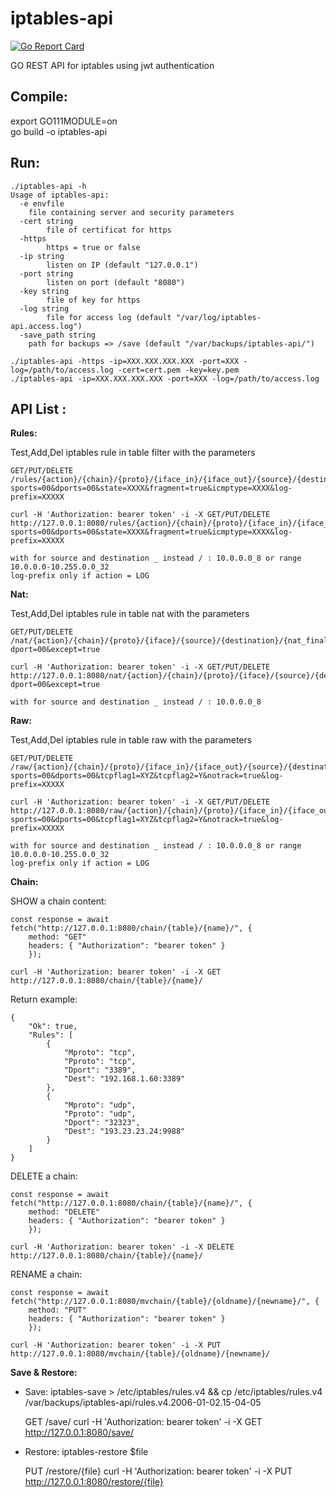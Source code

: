 # iptables-api
[![Go Report Card](https://goreportcard.com/badge/github.com/jeremmfr/iptables-api)](https://goreportcard.com/report/github.com/SpaceRouter/iptables-api)

GO REST API for iptables using jwt authentication

Compile:
--------
export GO111MODULE=on  
go build -o iptables-api

Run:
----
    ./iptables-api -h
	Usage of iptables-api:
	  -e envfile
		file containing server and security parameters 
	  -cert string
	        file of certificat for https
	  -https
	        https = true or false
	  -ip string
	        listen on IP (default "127.0.0.1")
	  -port string
	        listen on port (default "8080")
	  -key string
	        file of key for https
	  -log string
	        file for access log (default "/var/log/iptables-api.access.log")
	  -save_path string
		path for backups => /save (default "/var/backups/iptables-api/")

    ./iptables-api -https -ip=XXX.XXX.XXX.XXX -port=XXX -log=/path/to/access.log -cert=cert.pem -key=key.pem
    ./iptables-api -ip=XXX.XXX.XXX.XXX -port=XXX -log=/path/to/access.log

API List :
---------

**Rules:**

Test,Add,Del iptables rule in table filter with the parameters

	GET/PUT/DELETE /rules/{action}/{chain}/{proto}/{iface_in}/{iface_out}/{source}/{destination}/?sports=00&dports=00&state=XXXX&fragment=true&icmptype=XXXX&log-prefix=XXXXX

	curl -H 'Authorization: bearer token' -i -X GET/PUT/DELETE http://127.0.0.1:8080/rules/{action}/{chain}/{proto}/{iface_in}/{iface_out}/{source}/{destination}/?sports=00&dports=00&state=XXXX&fragment=true&icmptype=XXXX&log-prefix=XXXXX

	with for source and destination _ instead / : 10.0.0.0_8 or range 10.0.0.0-10.255.0.0_32
	log-prefix only if action = LOG


**Nat:**

Test,Add,Del iptables rule in table nat with the parameters

	GET/PUT/DELETE /nat/{action}/{chain}/{proto}/{iface}/{source}/{destination}/{nat_final}/?dport=00&except=true

	curl -H 'Authorization: bearer token' -i -X GET/PUT/DELETE http://127.0.0.1:8080/nat/{action}/{chain}/{proto}/{iface}/{source}/{destination}/{nat_final}/?dport=00&except=true

	with for source and destination _ instead / : 10.0.0.0_8


**Raw:**

Test,Add,Del iptables rule in table raw with the parameters

	GET/PUT/DELETE /raw/{action}/{chain}/{proto}/{iface_in}/{iface_out}/{source}/{destination}/?sports=00&dports=00&tcpflag1=XYZ&tcpflag2=Y&notrack=true&log-prefix=XXXXX

	curl -H 'Authorization: bearer token' -i -X GET/PUT/DELETE http://127.0.0.1:8080/raw/{action}/{chain}/{proto}/{iface_in}/{iface_out}/{source}/{destination}/?sports=00&dports=00&tcpflag1=XYZ&tcpflag2=Y&notrack=true&log-prefix=XXXXX

	with for source and destination _ instead / : 10.0.0.0_8 or range 10.0.0.0-10.255.0.0_32
	log-prefix only if action = LOG


**Chain:**

SHOW a chain content:

	const response = await fetch("http://127.0.0.1:8080/chain/{table}/{name}/", {
		method: "GET"
		headers: { "Authorization": "bearer token" }
		});

	curl -H 'Authorization: bearer token' -i -X GET http://127.0.0.1:8080/chain/{table}/{name}/

Return example:

	{
    	"Ok": true,
    	"Rules": [
        	{
            	"Mproto": "tcp",
            	"Pproto": "tcp",
            	"Dport": "3389",
            	"Dest": "192.168.1.60:3389"
        	},
        	{
            	"Mproto": "udp",
            	"Pproto": "udp",
            	"Dport": "32323",
            	"Dest": "193.23.23.24:9988"
        	}
    	]
	}

DELETE a chain:

	const response = await fetch("http://127.0.0.1:8080/chain/{table}/{name}/", {
		method: "DELETE"
		headers: { "Authorization": "bearer token" }
		});

	curl -H 'Authorization: bearer token' -i -X DELETE http://127.0.0.1:8080/chain/{table}/{name}/

RENAME a chain:

	const response = await fetch("http://127.0.0.1:8080/mvchain/{table}/{oldname}/{newname}/", {
		method: "PUT"
		headers: { "Authorization": "bearer token" }
		});

	curl -H 'Authorization: bearer token' -i -X PUT http://127.0.0.1:8080/mvchain/{table}/{oldname}/{newname}/

**Save & Restore:**

- Save: iptables-save > /etc/iptables/rules.v4 && cp /etc/iptables/rules.v4 /var/backups/iptables-api/rules.v4.2006-01-02.15-04-05


	GET /save/
	curl -H 'Authorization: bearer token' -i -X GET http://127.0.0.1:8080/save/


- Restore: iptables-restore $file


	PUT /restore/{file}
	curl -H 'Authorization: bearer token' -i -X PUT http://127.0.0.1:8080/restore/{file}
	
